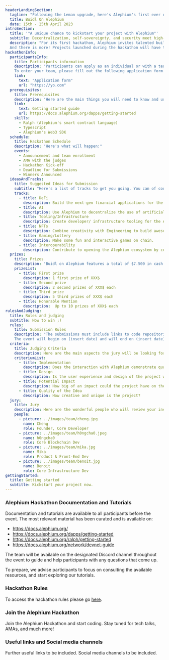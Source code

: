 ```yaml
---
headerLandingSection:
  tagline: "Following the Leman upgrade, here's Alephium's first ever online hackathon."
  title: Buidl On Alephium
  date: 15th - 25th April 2023
introSection:
  title: '"A unique chance to kickstart your project with Alephium"'
  subtitle: Decentralization, self-sovereignty, and security meet high-performance, accessibility, and energy efficiency in Alephium’s dev-friendly network.
  description: "For its first hackathon, Alephium invites talented builders from all over the world to experiment and leverage its new development paradigm to expand on existing capabilities and create the first wave of Alephium’s dApps. This hackathon aims to propel the developer community’s creativity into an enabling force for innovation and progress. 
  And there is more! Projects launched during the hackathon will have the opportunity to receive further support from Alephium to continue their development."
hackathonInfo:
  participantsInfo:
    title: Participants information
    description: "Participants can apply as an individual or with a team of up to 5 people. It is important that each entry (solo or team) submit a brief description of the idea and the skills of each participant to make the organization process more efficient and streamlined.
    To enter your team, please fill out the following application form."
    link: 
      text: "Application form"
      url: "https://yo.com"
  prerequisites:
    title: Prerequisites
    description: "Here are the main things you will need to know and use in order to create your dApp with Alephium. Get start easily by checking out or dedicated guide."
    link: 
      text: Getting started guide
      url: https://docs.alephium.org/dapps/getting-started
    skills:
      - Ralph (Alephium's smart contract language)
      - Typescript
      - Alephium's Web3 SDK
  schedule: 
    title: Hackathon Schedule
    description: "Here's what will happen:"
    events: 
      - Announcement and team enrollment
      - AMA with the judges
      - Hackathon Kick-off
      - Deadline for Submissions
      - Winners Announced
  ideasAndTracks:
    title: Suggested Ideas for Submission
    subtitle: "Here's a list of tracks to get you going. You can of course go off the track and show us your next big idea, but know that the following categories will be appreciated."
    tracks:
      - title: DeFi
        description: Build the next-gen financial applications for the decentralized economy.
      - title: AI
        description: Use Alephium to decentralize the use of artificial intelligence.
      - title: Tooling/Infrastructure
        description: Create developer/ infrastructure tooling for the Alephium Ecosystem and improve its security.
      - title: NFTs
        description: Combine creativity with Engineering to build awesome NFT dApps.
      - title: Gaming/Lottery
        description: Make some fun and interactive games on chain.
      - title: Interoperability
        description: Contribute to opening the Alephium ecosystem by connecting it to other chains.
  prizes:
    title: Prizes
    description: "Buidl on Alephium features a total of $7.500 in cash prizes. Prizes will be awarded at the judges’ discretion and might be adapted according to the received submissions. Here are the list of prizes you can win:"
    prizeList:
      - title: First prize
        description: 1 first prize of XXX$
      - title: Second prize
        description: 2 second prizes of XXX$ each
      - title: Third prize  
        description: 5 third prizes of XXX$ each
      - title: Honorable Mention
        description:  Up to 10 prizes of XXX$ each
rulesAndJudging:
  title: Rules and judging
  subtitle: How to win ;)
  rules:
    title: Submission Rules
    description: "The submissions must include links to code repositories. You can also include text, video, or audio with relevant graphics and links to webapps you may find relevant. Participants will be required to submit their work through this form.
    The event will begin on (insert date) and will end on (insert date)."
  criteria:
    title: Judging Criteria
    description: Here are the main aspects the jury will be looking for when evaluating your project.
    criteriumList:
      - title: Implementation
        description: Does the interaction with Alephium demonstrate quality software development?
      - title: Design
        description: Is the user experience and design of the project well thought out?
      - title: Potential Impact
        description: How big of an impact could the project have on the Alephium ecosystem?
      - title: Quality of the Idea
        description: How creative and unique is the project?
  jury:
    title: Jury
    description: Here are the wonderful people who will review your incredible work.
    people:
      - picture: ../images/team/cheng.jpg
        name: Cheng
        role: Founder, Core Developer
      - picture: ../images/team/h0ngcha0.jpeg
        name: h0ngcha0
        role: Core Blockchain Dev
      - picture: ../images/team/mika.jpg
        name: Mika
        role: Product & Front-End Dev
      - picture: ../images/team/benoit.jpg
        name: Benoit
        role: Core Infrastructure Dev
gettingStarted:
  title: Getting started
  subtitle: Kickstart your project now.
---
```


### Alephium Hackathon Documentation and Tutorials

Documentation and tutorials are available to all participants before the event. The most relevant material has been curated and is available on:

- https://docs.alephium.org/
- https://docs.alephium.org/dapps/getting-started
- https://docs.alephium.org/ralph/getting-started
- https://docs.alephium.org/network/devnet-guide

The team will be available on the designated Discord channel throughout the event to guide and help participants with any questions that come up.

To prepare, we advise participants to focus on consulting the available resources, and start exploring our tutorials.

### Hackathon Rules

To access the hackathon rules please go [here](https://alephium.org/hackathon).

### Join the Alephium Hackathon

Join the Alephium Hackathon and start coding. Stay tuned for tech talks, AMAs, and much more!

### Useful links and Social media channels

Further useful links to be included. Social media channels to be included.

